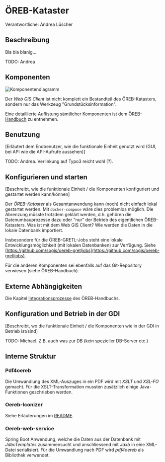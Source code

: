 # ÖREB-Kataster
Verantwortliche: Andrea Lüscher

## Beschreibung 
Bla bla blanig...

TODO: Andrea

## Komponenten
![Komponentendiagramm](https://www.planttext.com/api/plantuml/img/TL91JiCm4BplArRXd0lYL25KXIHL4LMhjgX8Y8EJRC5gQaUnmm7KlxEsqwOg9JbaPpsUzKmyDbQqjjlN0AAqkiNenL0ReJ3OSG7GY78dFWYZl5CxAxKIDM4crIT96-4F83-btZTQaRBuDi-MMH9lgE3DNxAaTwSqfytgajXKspjDBHMUiM0qTmZ-4PojZagpFr8y3IVJ5JxMah7dXJA8LSAAGXYs4BHIOKaLGksYe9WcddPzy6IPhP_Z9rqOhpjfoTQNJ6yZbgLMyfjQpvls000E0CC9iahQE4tyP5Ud2TviRzqBi9MSxEiwTsivrsPOAclTLJviJrgaUH_QYN900FV3C8uVJkvTxhxXJVPeo1f7M553gZBWSnse41Jw1cyRkTjmqPrTQRCsW0y9xtbKi85ddM3Q7OsjkqP8j6SmFYPtTZWOyuUlw2y0)

Der _Web GIS Client_ ist nicht komplett ein Bestandteil des ÖREB-Katasters, sondern nur das Werkzeug "Grundstücksinformation".

Eine detaillierte Auflistung sämtlicher Komponenten ist dem [ÖREB-Handbuch](https://sogis.github.io/oereb-handbuch/master.html) zu entnehmen.

## Benutzung
[Erläutert dem Endbenutzer, wie die funktionale Einheit genutzt wird (GUI, bei API wie die API-Aufrufe aussehen)]

TODO: Andrea. Verlinkung auf Typo3 reicht wohl (?).

## Konfigurieren und starten
[Beschreibt, wie die funktionale Einheit / die Komponenten konfiguriert und gestartet werden kann/können]

Der _ÖREB-Kataster_ als Gesamtanwendung kann (noch) nicht einfach lokal gestartet werden. Mit `docker-compose` wäre dies problemlos möglich. Die Abrenzung müsste trotzdem geklärt werden, d.h. gehören die Datenumbauprozesse dazu oder "nur" der Betrieb des eigentlichen ÖREB-Katasters. Was ist mit dem Web GIS Client? Wie werden die Daten in die lokale Datenbank importiert.

Insbesondere für die ÖREB-GRETL-Jobs steht eine lokale Entwicklungsmöglichkeit (mit lokalen Datenbanken) zur Verfügung. Siehe [https://github.com/sogis/oereb-gretljobs](https://github.com/sogis/oereb-gretljobs).

Für die anderen Komponenten sei ebenfalls auf das Git-Repository verwiesen (siehe ÖREB-Handbuch).

## Externe Abhängigkeiten
Die Kapitel [Integrationsprozesse](https://sogis.github.io/oereb-handbuch/master.html#_integrationsprozesse) des ÖREB-Handbuchs.

## Konfiguration und Betrieb in der GDI
[Beschreibt, wo die funktionale Einheit / die Komponenten wie in der GDI in Betrieb ist/sind]

TODO: Michael. Z.B. auch was zur DB (kein spezieller DB-Server etc.)

## Interne Struktur

### Pdf4oereb
Die Umwandlung des XML-Auszuges in ein PDF wird mit _XSLT_ und _XSL-FO_ gemacht. Für die XSLT-Transformation mussten zusätzlich einige Java-Funktionen geschrieben werden.

### Oereb-Iconizer
Siehe Erläuterungen im [README](https://github.com/openoereb/oereb-iconizer/blob/master/README.md).

### Oereb-web-service
Spring Boot Anwendung, welche die Daten aus der Datenbank mit _JdbcTemplates_ zusammensucht und anschliessend mit _Jaxb_ in eine XML-Datei serialisiert. Für die Umwandlung nach PDF wird _pdf4oereb_ als Bibliothek verwendet.
